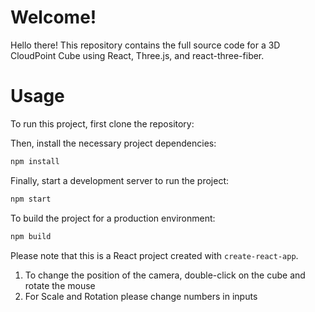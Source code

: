 # Welcome!
Hello there! This repository contains the full source code for a 3D CloudPoint Cube using React, Three.js, and react-three-fiber.

# Usage
To run this project, first clone the repository:

Then, install the necessary project dependencies:
```bash
npm install
```

Finally, start a development server to run the project:
```bash
npm start
```

To build the project for a production environment:
```bash
npm build
```

Please note that this is a React project created with `create-react-app`.

1) To change the position of the camera, double-click on the cube and rotate the mouse
2) For Scale and Rotation please change numbers in inputs